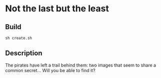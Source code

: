 # Not the last but the least 

## Build

```bash=
sh create.sh
```
## Description
The pirates have left a trail behind them: two images that seem to share a common secret... Will you be able to find it?
